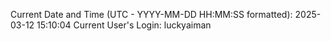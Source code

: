Current Date and Time (UTC - YYYY-MM-DD HH:MM:SS formatted): 2025-03-12 15:10:04
Current User's Login: luckyaiman

